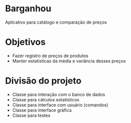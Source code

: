 # Barganhou
Aplicativo para catálogo e comparação de preços

# Objetivos
* Fazer registro de preços de produtos  
* Manter estatísticas da média e variância desses preços

# Divisão do projeto
* Classe para interação com o banco de dados
* Classe para cálculos estatísticos
* Classe para interface com usuário (comandos)
* Classe para interface gráfica
* Classe para testes
